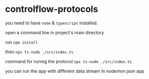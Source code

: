 # controlflow-protocols

you need to have ```node``` & ```typescript``` installed.

open a command line in project's main directory

run ```npm install```

then ```npx ts-node ./src/index.ts```



command for runnig the protocol
```npx ts-node ./src/index.ts```

you can run the app with different data stream in nodemon.json app
